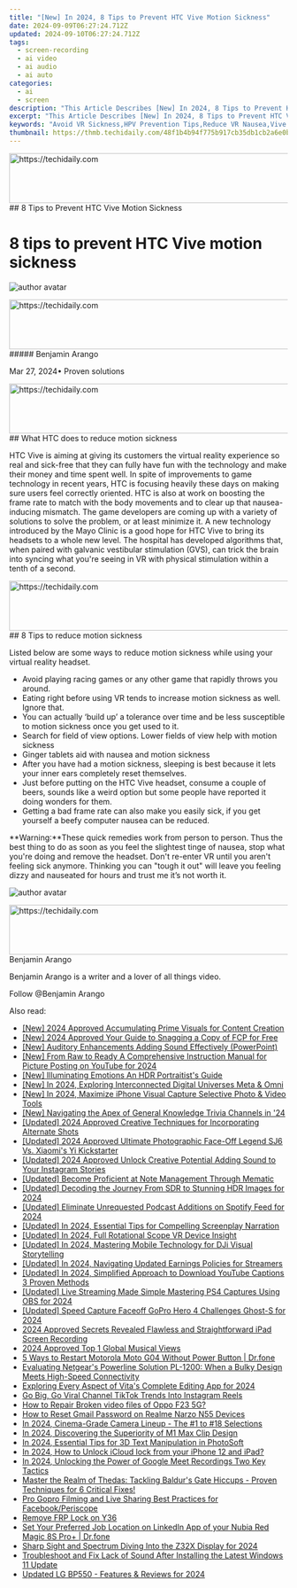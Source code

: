 ```yaml
---
title: "[New] In 2024, 8 Tips to Prevent HTC Vive Motion Sickness"
date: 2024-09-09T06:27:24.712Z
updated: 2024-09-10T06:27:24.712Z
tags: 
  - screen-recording
  - ai video
  - ai audio
  - ai auto
categories: 
  - ai
  - screen
description: "This Article Describes [New] In 2024, 8 Tips to Prevent HTC Vive Motion Sickness"
excerpt: "This Article Describes [New] In 2024, 8 Tips to Prevent HTC Vive Motion Sickness"
keywords: "Avoid VR Sickness,HPV Prevention Tips,Reduce VR Nausea,Vive Comfort Techniques,Motion Sickness Avoidance,Vive Motion Sickness Cure,Preventing HTC Discomfort"
thumbnail: https://thmb.techidaily.com/48f1b4b94f775b917cb35db1cb2a6e0b4e7bb5a94596326658045bbf739cd9ff.jpg
---
```


<!-- affiliate ads begin -->
<a href="https://appsumo.8odi.net/c/5597632/2137394/7443" target="_top" id="2137394">
  <img src="//a.impactradius-go.com/display-ad/7443-2137394" border="0" alt="https://techidaily.com" width="600" height="90"/>
</a>
<img height="0" width="0" src="https://appsumo.8odi.net/i/5597632/2137394/7443" style="position:absolute;visibility:hidden;" border="0" />
<!-- affiliate ads end -->
## 8 Tips to Prevent HTC Vive Motion Sickness

# 8 tips to prevent HTC Vive motion sickness

![author avatar](https://images.wondershare.com/filmora/article-images/benjamin-arango-author.jpg)

<!-- affiliate ads begin -->
<a href="https://unicoeye.pxf.io/c/5597632/2134492/18498" target="_top" id="2134492">
  <img src="//a.impactradius-go.com/display-ad/18498-2134492" border="0" alt="https://techidaily.com" width="728" height="90"/>
</a>
<img height="0" width="0" src="https://unicoeye.pxf.io/i/5597632/2134492/18498" style="position:absolute;visibility:hidden;" border="0" />
<!-- affiliate ads end -->
##### Benjamin Arango

 Mar 27, 2024• Proven solutions

<!-- affiliate ads begin -->
<a href="https://25home.pxf.io/c/5597632/2123481/16836" target="_top" id="2123481">
  <img src="//a.impactradius-go.com/display-ad/16836-2123481" border="0" alt="https://techidaily.com" width="720" height="90"/>
</a>
<img height="0" width="0" src="https://25home.pxf.io/i/5597632/2123481/16836" style="position:absolute;visibility:hidden;" border="0" />
<!-- affiliate ads end -->
## What HTC does to reduce motion sickness

 HTC Vive is aiming at giving its customers the virtual reality experience so real and sick-free that they can fully have fun with the technology and make their money and time spent well. In spite of improvements to game technology in recent years, HTC is focusing heavily these days on making sure users feel correctly oriented. HTC is also at work on boosting the frame rate to match with the body movements and to clear up that nausea-inducing mismatch. The game developers are coming up with a variety of solutions to solve the problem, or at least minimize it. A new technology introduced by the Mayo Clinic is a good hope for HTC Vive to bring its headsets to a whole new level. The hospital has developed algorithms that, when paired with galvanic vestibular stimulation (GVS), can trick the brain into syncing what you're seeing in VR with physical stimulation within a tenth of a second.

<!-- affiliate ads begin -->
<a href="https://unicoeye.pxf.io/c/5597632/2134239/18498" target="_top" id="2134239">
  <img src="//a.impactradius-go.com/display-ad/18498-2134239" border="0" alt="https://techidaily.com" width="721" height="90"/>
</a>
<img height="0" width="0" src="https://unicoeye.pxf.io/i/5597632/2134239/18498" style="position:absolute;visibility:hidden;" border="0" />
<!-- affiliate ads end -->
## 8 Tips to reduce motion sickness

 Listed below are some ways to reduce motion sickness while using your virtual reality headset.

* Avoid playing racing games or any other game that rapidly throws you around.
* Eating right before using VR tends to increase motion sickness as well. Ignore that.
* You can actually ‘build up’ a tolerance over time and be less susceptible to motion sickness once you get used to it.
* Search for field of view options. Lower fields of view help with motion sickness
* Ginger tablets aid with nausea and motion sickness
* After you have had a motion sickness, sleeping is best because it lets your inner ears completely reset themselves.
* Just before putting on the HTC Vive headset, consume a couple of beers, sounds like a weird option but some people have reported it doing wonders for them.
* Getting a bad frame rate can also make you easily sick, if you get yourself a beefy computer nausea can be reduced.

**Warning:**These quick remedies work from person to person. Thus the best thing to do as soon as you feel the slightest tinge of nausea, stop what you're doing and remove the headset. Don't re-enter VR until you aren't feeling sick anymore. Thinking you can "tough it out" will leave you feeling dizzy and nauseated for hours and trust me it’s not worth it.

![author avatar](https://images.wondershare.com/filmora/article-images/benjamin-arango-author.jpg)

<!-- affiliate ads begin -->
<a href="https://unicoeye.pxf.io/c/5597632/2134218/18498" target="_top" id="2134218">
  <img src="//a.impactradius-go.com/display-ad/18498-2134218" border="0" alt="https://techidaily.com" width="728" height="90"/>
</a>
<img height="0" width="0" src="https://unicoeye.pxf.io/i/5597632/2134218/18498" style="position:absolute;visibility:hidden;" border="0" />
<!-- affiliate ads end -->
Benjamin Arango

Benjamin Arango is a writer and a lover of all things video.

Follow @Benjamin Arango


<ins class="adsbygoogle"
     style="display:block"
     data-ad-format="autorelaxed"
     data-ad-client="ca-pub-7571918770474297"
     data-ad-slot="1223367746"></ins>



<ins class="adsbygoogle"
     style="display:block"
     data-ad-client="ca-pub-7571918770474297"
     data-ad-slot="8358498916"
     data-ad-format="auto"
     data-full-width-responsive="true"></ins>






<span class="atpl-alsoreadstyle">Also read:</span>
<div><ul>
<li><a href="https://article-files.techidaily.com/new-2024-approved-accumulating-prime-visuals-for-content-creation/"><u>[New] 2024 Approved Accumulating Prime Visuals for Content Creation</u></a></li>
<li><a href="https://article-files.techidaily.com/new-2024-approved-your-guide-to-snagging-a-copy-of-fcp-for-free/"><u>[New] 2024 Approved Your Guide to Snagging a Copy of FCP for Free</u></a></li>
<li><a href="https://article-files.techidaily.com/new-auditory-enhancements-adding-sound-effectively-powerpoint/"><u>[New] Auditory Enhancements Adding Sound Effectively (PowerPoint)</u></a></li>
<li><a href="https://article-files.techidaily.com/new-from-raw-to-ready-a-comprehensive-instruction-manual-for-picture-posting-on-youtube-for-2024/"><u>[New] From Raw to Ready A Comprehensive Instruction Manual for Picture Posting on YouTube for 2024</u></a></li>
<li><a href="https://article-files.techidaily.com/new-illuminating-emotions-an-hdr-portraitists-guide/"><u>[New] Illuminating Emotions An HDR Portraitist's Guide</u></a></li>
<li><a href="https://article-files.techidaily.com/new-in-2024-exploring-interconnected-digital-universes-meta-and-omni/"><u>[New] In 2024, Exploring Interconnected Digital Universes Meta & Omni</u></a></li>
<li><a href="https://article-files.techidaily.com/new-in-2024-maximize-iphone-visual-capture-selective-photo-and-video-tools/"><u>[New] In 2024, Maximize iPhone Visual Capture Selective Photo & Video Tools</u></a></li>
<li><a href="https://article-files.techidaily.com/new-navigating-the-apex-of-general-knowledge-trivia-channels-in-24/"><u>[New] Navigating the Apex of General Knowledge Trivia Channels in '24</u></a></li>
<li><a href="https://article-files.techidaily.com/updated-2024-approved-creative-techniques-for-incorporating-alternate-shots/"><u>[Updated] 2024 Approved Creative Techniques for Incorporating Alternate Shots</u></a></li>
<li><a href="https://article-files.techidaily.com/updated-2024-approved-ultimate-photographic-face-off-legend-sj6-vs-xiaomis-yi-kickstarter/"><u>[Updated] 2024 Approved Ultimate Photographic Face-Off Legend SJ6 Vs. Xiaomi's Yi Kickstarter</u></a></li>
<li><a href="https://article-files.techidaily.com/updated-2024-approved-unlock-creative-potential-adding-sound-to-your-instagram-stories/"><u>[Updated] 2024 Approved Unlock Creative Potential Adding Sound to Your Instagram Stories</u></a></li>
<li><a href="https://fox-http.techidaily.com/updated-become-proficient-at-note-management-through-mematic/"><u>[Updated] Become Proficient at Note Management Through Mematic</u></a></li>
<li><a href="https://article-files.techidaily.com/updated-decoding-the-journey-from-sdr-to-stunning-hdr-images-for-2024/"><u>[Updated] Decoding the Journey From SDR to Stunning HDR Images for 2024</u></a></li>
<li><a href="https://article-files.techidaily.com/updated-eliminate-unrequested-podcast-additions-on-spotify-feed-for-2024/"><u>[Updated] Eliminate Unrequested Podcast Additions on Spotify Feed for 2024</u></a></li>
<li><a href="https://article-files.techidaily.com/updated-in-2024-essential-tips-for-compelling-screenplay-narration/"><u>[Updated] In 2024, Essential Tips for Compelling Screenplay Narration</u></a></li>
<li><a href="https://article-files.techidaily.com/updated-in-2024-full-rotational-scope-vr-device-insight/"><u>[Updated] In 2024, Full Rotational Scope VR Device Insight</u></a></li>
<li><a href="https://article-helps.techidaily.com/updated-in-2024-mastering-mobile-technology-for-dji-visual-storytelling/"><u>[Updated] In 2024, Mastering Mobile Technology for DJi Visual Storytelling</u></a></li>
<li><a href="https://youtube-web.techidaily.com/ed-in-2024-navigating-updated-earnings-policies-for-streamers/"><u>[Updated] In 2024, Navigating Updated Earnings Policies for Streamers</u></a></li>
<li><a href="https://article-files.techidaily.com/updated-in-2024-simplified-approach-to-download-youtube-captions-3-proven-methods/"><u>[Updated] In 2024, Simplified Approach to Download YouTube Captions 3 Proven Methods</u></a></li>
<li><a href="https://on-screen-recording.techidaily.com/updated-live-streaming-made-simple-mastering-ps4-captures-using-obs-for-2024/"><u>[Updated] Live Streaming Made Simple Mastering PS4 Captures Using OBS for 2024</u></a></li>
<li><a href="https://article-files.techidaily.com/updated-speed-capture-faceoff-gopro-hero-4-challenges-ghost-s-for-2024/"><u>[Updated] Speed Capture Faceoff GoPro Hero 4 Challenges Ghost-S for 2024</u></a></li>
<li><a href="https://screen-sharing-recording.techidaily.com/2024-approved-secrets-revealed-flawless-and-straightforward-ipad-screen-recording/"><u>2024 Approved Secrets Revealed Flawless and Straightforward iPad Screen Recording</u></a></li>
<li><a href="https://fox-direct.techidaily.com/2024-approved-top-1-global-musical-views/"><u>2024 Approved Top 1 Global Musical Views</u></a></li>
<li><a href="https://phone-solutions.techidaily.com/5-ways-to-restart-motorola-moto-g04-without-power-button-drfone-by-drfone-reset-android-reset-android/"><u>5 Ways to Restart Motorola Moto G04 Without Power Button | Dr.fone</u></a></li>
<li><a href="https://buynow-info.techidaily.com/evaluating-netgears-powerline-solution-pl-1200-when-a-bulky-design-meets-high-speed-connectivity/"><u>Evaluating Netgear's Powerline Solution PL-1200: When a Bulky Design Meets High-Speed Connectivity</u></a></li>
<li><a href="https://article-files.techidaily.com/exploring-every-aspect-of-vitas-complete-editing-app-for-2024/"><u>Exploring Every Aspect of Vita's Complete Editing App for 2024</u></a></li>
<li><a href="https://instagram-video-recordings.techidaily.com/go-big-go-viral-channel-tiktok-trends-into-instagram-reels/"><u>Go Big, Go Viral Channel TikTok Trends Into Instagram Reels</u></a></li>
<li><a href="https://blog-min.techidaily.com/how-to-repair-broken-video-files-of-oppo-f23-5g-by-stellar-video-repair-mobile-video-repair/"><u>How to Repair Broken video files of Oppo F23 5G?</u></a></li>
<li><a href="https://easy-unlock-android.techidaily.com/how-to-reset-gmail-password-on-realme-narzo-n55-devices-by-drfone-android/"><u>How to Reset Gmail Password on Realme Narzo N55 Devices</u></a></li>
<li><a href="https://article-files.techidaily.com/in-2024-cinema-grade-camera-lineup-the-1-to-18-selections/"><u>In 2024, Cinema-Grade Camera Lineup - The #1 to #18 Selections</u></a></li>
<li><a href="https://article-files.techidaily.com/in-2024-discovering-the-superiority-of-m1-max-clip-design/"><u>In 2024, Discovering the Superiority of M1 Max Clip Design</u></a></li>
<li><a href="https://article-files.techidaily.com/in-2024-essential-tips-for-3d-text-manipulation-in-photosoft/"><u>In 2024, Essential Tips for 3D Text Manipulation in PhotoSoft</u></a></li>
<li><a href="https://activate-lock.techidaily.com/in-2024-how-to-unlock-icloud-lock-from-your-iphone-12-and-ipad-by-drfone-ios/"><u>In 2024, How to Unlock iCloud lock from your iPhone 12 and iPad?</u></a></li>
<li><a href="https://visual-screen-recording.techidaily.com/in-2024-unlocking-the-power-of-google-meet-recordings-two-key-tactics/"><u>In 2024, Unlocking the Power of Google Meet Recordings Two Key Tactics</u></a></li>
<li><a href="https://program-issues.techidaily.com/master-the-realm-of-thedas-tackling-baldurs-gate-hiccups-proven-techniques-for-6-critical-fixes/"><u>Master the Realm of Thedas: Tackling Baldur's Gate Hiccups - Proven Techniques for 6 Critical Fixes!</u></a></li>
<li><a href="https://facebook-clips.techidaily.com/pro-gopro-filming-and-live-sharing-best-practices-for-facebookperiscope/"><u>Pro Gopro Filming and Live Sharing Best Practices for Facebook/Periscope</u></a></li>
<li><a href="https://review-topics.techidaily.com/remove-frp-lock-on-y36-by-drfone-android-unlock-remove-google-frp/"><u>Remove FRP Lock on Y36</u></a></li>
<li><a href="https://location-social.techidaily.com/set-your-preferred-job-location-on-linkedin-app-of-your-nubia-red-magic-8s-proplus-drfone-by-drfone-virtual-android/"><u>Set Your Preferred Job Location on LinkedIn App of your Nubia Red Magic 8S Pro+ | Dr.fone</u></a></li>
<li><a href="https://article-files.techidaily.com/sharp-sight-and-spectrum-diving-into-the-z32x-display-for-2024/"><u>Sharp Sight and Spectrum Diving Into the Z32X Display for 2024</u></a></li>
<li><a href="https://sound-issues.techidaily.com/troubleshoot-and-fix-lack-of-sound-after-installing-the-latest-windows-11-update/"><u>Troubleshoot and Fix Lack of Sound After Installing the Latest Windows 11 Update</u></a></li>
<li><a href="https://article-files.techidaily.com/updated-lg-bp550-features-and-reviews-for-2024/"><u>Updated LG BP550 - Features & Reviews for 2024</u></a></li>
</ul></div>
